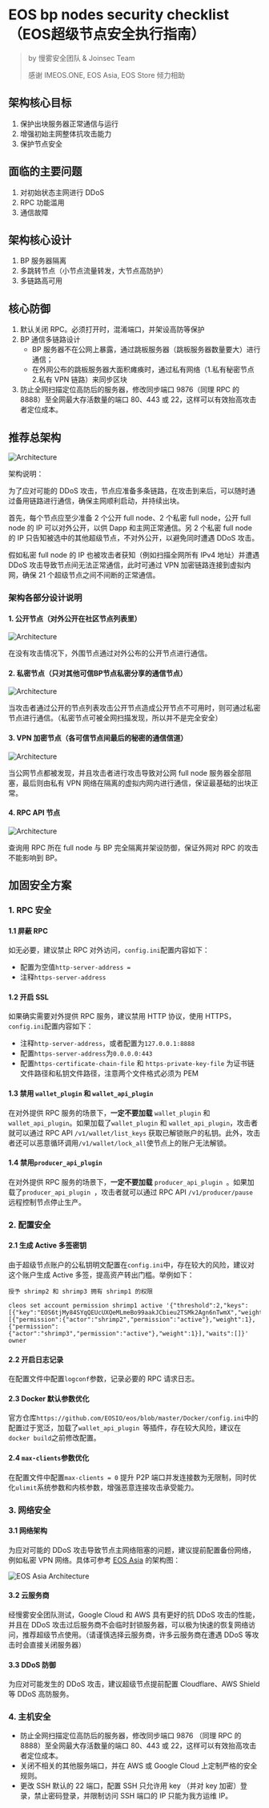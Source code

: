 # EOS bp nodes security checklist（EOS超级节点安全执行指南）

> by 慢雾安全团队 & Joinsec Team
> 
> 感谢 IMEOS.ONE, EOS Asia, EOS Store 倾力相助

## 架构核心目标

1. 保护出块服务器正常通信与运行
2. 增强初始主网整体抗攻击能力
3. 保护节点安全

## 面临的主要问题

1. 对初始状态主网进行 DDoS
2. RPC 功能滥用
3. 通信故障

## 架构核心设计

1. BP 服务器隔离
2. 多跳转节点（小节点流量转发，大节点高防护）
3. 多链路高可用

## 核心防御

1. 默认关闭 RPC。必须打开时，混淆端口，并架设高防等保护
2. BP 通信多链路设计
	- BP 服务器不在公网上暴露，通过跳板服务器（跳板服务器数量要大）进行通信；
	- 在外网公布的跳板服务器大面积瘫痪时，通过私有网络（1.私有秘密节点 2.私有 VPN 链路）来同步区块
3. 防止全网扫描定位高防后的服务器，修改同步端口 9876（同理 RPC 的 8888）至全网最大存活数量的端口 80、443 或 22，这样可以有效抬高攻击者定位成本。

## 推荐总架构

![Architecture](./images/arch.png)

架构说明：

为了应对可能的 DDoS 攻击，节点应准备多条链路，在攻击到来后，可以随时通过备用链路进行通信，确保主网顺利启动，并持续出块。

首先，每个节点应至少准备 2 个公开 full node、2 个私密 full node，公开 full node 的 IP 可以对外公开，以供 Dapp 和主网正常通信。另 2 个私密 full node 的 IP 只告知被选中的其他超级节点，不对外公开，以避免同时遭遇 DDoS 攻击。

假如私密 full node 的 IP 也被攻击者获知（例如扫描全网所有 IPv4 地址）并遭遇 DDoS 攻击导致节点间无法正常通信，此时可通过 VPN 加密链路连接到虚拟内网，确保 21 个超级节点之间不间断的正常通信。

### 架构各部分设计说明

#### 1. 公开节点（对外公开在社区节点列表里）

![Architecture](./images/arch-p1.png)

在没有攻击情况下，外围节点通过对外公布的公开节点进行通信。

#### 2. 私密节点（只对其他可信BP节点私密分享的通信节点）

![Architecture](./images/arch-p2.png)

当攻击者通过公开的节点列表攻击公开节点造成公开节点不可用时，则可通过私密节点进行通信。（私密节点可被全网扫描发现，所以并不是完全安全）

#### 3. VPN 加密节点（各可信节点间最后的秘密的通信信道）

![Architecture](./images/arch-p3.png)

当公网节点都被发现，并且攻击者进行攻击导致对公网 full node 服务器全部阻塞，最后则由私有 VPN 网络在隔离的虚拟内网内进行通信，保证最基础的出块正常。

#### 4. RPC API 节点

![Architecture](./images/arch-p4.png)

查询用 RPC 所在 full node 与 BP 完全隔离并架设防御，保证外网对 RPC 的攻击不能影响到 BP。


## 加固安全方案

### 1. RPC 安全

#### 1.1 屏蔽 RPC

如无必要，建议禁止 RPC 对外访问，`config.ini`配置内容如下：

- 配置为空值`http-server-address =`
- 注释`https-server-address`

#### 1.2 开启 SSL

如果确实需要对外提供 RPC 服务，建议禁用 HTTP 协议，使用 HTTPS，`config.ini`配置内容如下：

- 注释`http-server-address`，或者配置为`127.0.0.1:8888`
- 配置`https-server-address`为`0.0.0.0:443`
- 配置`https-certificate-chain-file` 和 `https-private-key-file` 为证书链文件路径和私钥文件路径，注意两个文件格式必须为 PEM

#### 1.3 禁用 `wallet_plugin` 和 `wallet_api_plugin`

在对外提供 RPC 服务的场景下，**一定不要加载** `wallet_plugin` 和 `wallet_api_plugin`。如果加载了`wallet_plugin` 和 `wallet_api_plugin`，攻击者就可以通过 RPC API `/v1/wallet/list_keys` 获取已解锁账户的私钥。此外，攻击者还可以恶意循环调用`/v1/wallet/lock_all`使节点上的账户无法解锁。

#### 1.4 禁用`producer_api_plugin`

在对外提供 RPC 服务的场景下，**一定不要加载** `producer_api_plugin `。如果加载了`producer_api_plugin `，攻击者就可以通过 RPC API `/v1/producer/pause` 远程控制节点停止生产。

### 2. 配置安全

#### 2.1 生成 Active 多签密钥

由于超级节点账户的公私钥明文配置在`config.ini`中，存在较大的风险，建议对这个账户生成 Active 多签，提高资产转出门槛。举例如下：

```
授予 shrimp2 和 shrimp3 拥有 shrimp1 的权限

cleos set account permission shrimp1 active '{"threshold":2,"keys":[{"key":"EOS6tjMy84SYqQEUcUXQeMLmeBo99aakJCbieu2TSMk2Agn6nTwmX","weight":2}],"accounts":[{"permission":{"actor":"shrimp2","permission":"active"},"weight":1},{"permission":{"actor":"shrimp3","permission":"active"},"weight":1}],"waits":[]}' owner
```

#### 2.2 开启日志记录

在配置文件中配置`logconf`参数，记录必要的 RPC 请求日志。

#### 2.3 Docker 默认参数优化

官方仓库`https://github.com/EOSIO/eos/blob/master/Docker/config.ini`中的配置过于宽泛，加载了`wallet_api_plugin `等插件，存在较大风险，建议在`docker build`之前修改配置。

#### 2.4 `max-clients`参数优化

在配置文件中配置`max-clients = 0` 提升 P2P 端口并发连接数为无限制，同时优化`ulimit`系统参数和内核参数，增强恶意连接攻击承受能力。

### 3. 网络安全

#### 3.1 网络架构

为应对可能的 DDoS 攻击导致节点主网络阻塞的问题，建议提前配置备份网络，例如私密 VPN 网络。具体可参考 [EOS Asia](https://www.eosasia.one/) 的架构图：

![EOS Asia Architecture](./images/eosasia-arch.png)

#### 3.2 云服务商

经慢雾安全团队测试，Google Cloud 和 AWS 具有更好的抗 DDoS 攻击的性能，并且在 DDoS 攻击过后服务商不会临时封锁服务器，可以极为快速的恢复网络访问，推荐超级节点使用。（请谨慎选择云服务商，许多云服务商在遭遇 DDoS 等攻击时会直接关闭服务器）

#### 3.3 DDoS 防御

为应对可能发生的 DDoS 攻击，建议超级节点提前配置 Cloudflare、AWS Shield 等 DDoS 高防服务。

### 4. 主机安全

- 防止全网扫描定位高防后的服务器，修改同步端口 9876 （同理 RPC 的 8888）至全网最大存活数量的端口 80、443 或 22，这样可以有效抬高攻击者定位成本。
- 关闭不相关的其他服务端口，并在 AWS 或 Google Cloud 上定制严格的安全规则。
- 更改 SSH 默认的 22 端口，配置 SSH 只允许用 key （并对 key 加密）登录，禁止密码登录，并限制访问 SSH 端口的 IP 只能为我方运维 IP。
